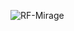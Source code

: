 ![RF-Mirage](https://github.com/usamahacker0/RF-Mirage/assets/39077959/a3c5616b-0653-430e-9b83-c7347708f008)
